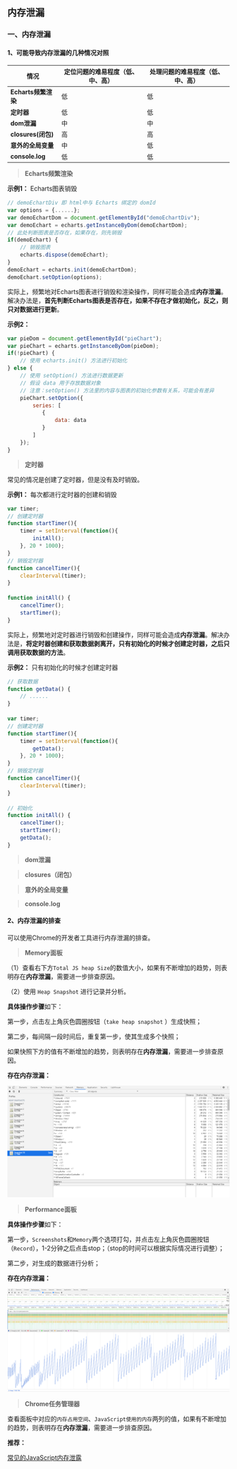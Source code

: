 ## 内存泄漏

### 一、内存泄漏

#### 1、可能导致内存泄漏的几种情况对照

| **情况**     | **定位问题的难易程度（低、中、高）**     | **处理问题的难易程度（低、中、高）** |
| ------------- |-------------|-------------|
| **Echarts频繁渲染** | 低 | 低  |
| **定时器** | 低 | 低 |
| **dom泄漏** | 中 | 中 |
| **closures(闭包)** | 高 | 高 |
| **意外的全局变量** | 中 | 低 |
| **console.log** | 低 | 低 |

> **Echarts频繁渲染**

**示例1：** Echarts图表销毁

```javascript
// demoEchartDiv 即 html中与 Echarts 绑定的 domId
var options = {......};
var demoEchartDom = document.getElementById("demoEchartDiv");
var demoEchart = echarts.getInstanceByDom(demoEchartDom);
// 此处判断图表是否存在，如果存在，则先销毁
if(demoEchart) {
    // 销毁图表
    echarts.dispose(demoEchart);
}
demoEchart = echarts.init(demoEchartDom);
demoEchart.setOption(options);
```

实际上，频繁地对Echarts图表进行销毁和渲染操作，同样可能会造成**内存泄漏**。解决办法是，**首先判断Echarts图表是否存在，如果不存在才做初始化，反之，则只对数据进行更新**。

**示例2：**

```javascript
var pieDom = document.getElementById("pieChart");
var pieChart = echarts.getInstanceByDom(pieDom);
if(!pieChart) {
    // 使用 echarts.init() 方法进行初始化
} else {
    // 使用 setOption() 方法进行数据更新
    // 假设 data 用于存放数据对象
    // 注意：setOption() 方法里的内容与图表的初始化参数有关系，可能会有差异
    pieChart.setOption({
        series: [
           {
               data: data
           }             
        ]
    });
}
```

> **定时器**

常见的情况是创建了定时器，但是没有及时销毁。

**示例1：** 每次都进行定时器的创建和销毁

```javascript
var timer;
// 创建定时器
function startTimer(){
    timer = setInterval(function(){
        initAll();
    }, 20 * 1000);
}
// 销毁定时器
function cancelTimer(){
    clearInterval(timer);
}

function initAll() {
    cancelTimer();
    startTimer();
}
```

实际上，频繁地对定时器进行销毁和创建操作，同样可能会造成**内存泄漏**。解决办法是，**将定时器创建和获取数据剥离开，只有初始化的时候才创建定时器，之后只调用获取数据的方法**。

**示例2：** 只有初始化的时候才创建定时器

```javascript
// 获取数据
function getData() {
    // ......
}

var timer;
// 创建定时器
function startTimer(){
    timer = setInterval(function(){
        getData();
    }, 20 * 1000);
}
// 销毁定时器
function cancelTimer(){
    clearInterval(timer);
}

// 初始化
function initAll() {
    cancelTimer();
    startTimer();
    getData();
}
```

> **dom泄漏**

> **closures（闭包）**

> **意外的全局变量**

> **console.log**

#### 2、内存泄漏的排查

可以使用Chrome的开发者工具进行内存泄漏的排查。

> **Memory面板**

（1）查看右下方`Total JS heap Size`的数值大小，如果有不断增加的趋势，则表明存在**内存泄漏**，需要进一步排查原因。

（2）使用 `Heap Snapshot` 进行记录并分析。

**具体操作步骤**如下：

第一步，点击左上角灰色圆圈按钮（`take heap snapshot` ）生成快照；

第二步，每间隔一段时间后，重复第一步，使其生成多个快照；

如果快照下方的值有不断增加的趋势，则表明存在**内存泄漏**，需要进一步排查原因。

**存在内存泄漏：**

![1](../../images/Chrome/1.png)

> **Performance面板**

**具体操作步骤**如下：

第一步，`Screenshots`和`Memory`两个选项打勾，并点击左上角灰色圆圈按钮（`Record`），1-2分钟之后点击stop；（stop的时间可以根据实际情况进行调整）；

第二步，对生成的数据进行分析；

**存在内存泄漏：**

![2](../../images/Chrome/2.png)

> **Chrome任务管理器**

查看面板中对应的`内存占用空间`、`JavaScript使用的内存`两列的值，如果有不断增加的趋势，则表明存在**内存泄漏**，需要进一步排查原因。

**推荐：**

[常见的JavaScript内存泄露](https://github.com/cucygh/js-leakage-patterns/blob/master/%E5%B8%B8%E8%A7%81%E7%9A%84JavaScript%E5%86%85%E5%AD%98%E6%B3%84%E9%9C%B2/%E5%B8%B8%E8%A7%81%E7%9A%84JavaScript%E5%86%85%E5%AD%98%E6%B3%84%E9%9C%B2.md)
